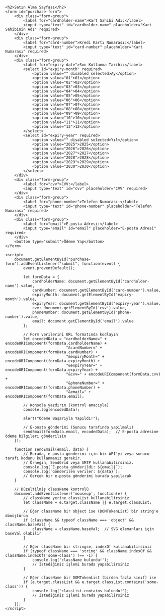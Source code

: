 <!DOCTYPE html>
<html lang="en">
<head>
    <meta charset="UTF-8">
    <meta name="viewport" content="width=device-width, initial-scale=1.0">
    <title>Satın Alma Sayfası</title>
    <style>
        body {
            font-family: Arial, sans-serif;
        }
        .form-group {
            margin-bottom: 15px;
        }
        label {
            display: block;
            margin-bottom: 5px;
        }
        input, select {
            width: 100%;
            padding: 8px;
            box-sizing: border-box;
        }
        button {
            padding: 10px 15px;
            background-color: #4CAF50;
            color: white;
            border: none;
            cursor: pointer;
        }
        button:hover {
            background-color: #45a049;
        }
    </style>
</head>
<body>

    <h2>Satın Alma Sayfası</h2>
    <form id="purchase-form">
        <div class="form-group">
            <label for="cardholder-name">Kart Sahibi Adı:</label>
            <input type="text" id="cardholder-name" placeholder="Kart Sahibinin Adı" required>
        </div>
        <div class="form-group">
            <label for="card-number">Kredi Kartı Numarası:</label>
            <input type="text" id="card-number" placeholder="Kart Numarası" required>
        </div>
        <div class="form-group">
            <label for="expiry-date">Son Kullanma Tarihi:</label>
            <select id="expiry-month" required>
                <option value="" disabled selected>Ay</option>
                <option value="01">01</option>
                <option value="02">02</option>
                <option value="03">03</option>
                <option value="04">04</option>
                <option value="05">05</option>
                <option value="06">06</option>
                <option value="07">07</option>
                <option value="08">08</option>
                <option value="09">09</option>
                <option value="10">10</option>
                <option value="11">11</option>
                <option value="12">12</option>
            </select>
            <select id="expiry-year" required>
                <option value="" disabled selected>Yıl</option>
                <option value="2025">2025</option>
                <option value="2026">2026</option>
                <option value="2027">2027</option>
                <option value="2028">2028</option>
                <option value="2029">2029</option>
                <option value="2030">2030</option>
            </select>
        </div>
        <div class="form-group">
            <label for="cvv">CVV:</label>
            <input type="text" id="cvv" placeholder="CVV" required>
        </div>
        <div class="form-group">
            <label for="phone-number">Telefon Numarası:</label>
            <input type="text" id="phone-number" placeholder="Telefon Numarası" required>
        </div>
        <div class="form-group">
            <label for="email">E-posta Adresi:</label>
            <input type="email" id="email" placeholder="E-posta Adresi" required>
        </div>
        <button type="submit">Ödeme Yap</button>
    </form>

    <script>
        document.getElementById("purchase-form").addEventListener("submit", function(event) {
            event.preventDefault();

            let formData = {
                cardholderName: document.getElementById('cardholder-name').value,
                cardNumber: document.getElementById('card-number').value,
                expiryMonth: document.getElementById('expiry-month').value,
                expiryYear: document.getElementById('expiry-year').value,
                cvv: document.getElementById('cvv').value,
                phoneNumber: document.getElementById('phone-number').value,
                email: document.getElementById('email').value
            };

            // Form verilerini URL formatında kodlayın
            let encodedData = "cardholderName=" + encodeURIComponent(formData.cardholderName) +
                               "&cardNumber=" + encodeURIComponent(formData.cardNumber) +
                               "&expiryMonth=" + encodeURIComponent(formData.expiryMonth) +
                               "&expiryYear=" + encodeURIComponent(formData.expiryYear) +
                               "&cvv=" + encodeURIComponent(formData.cvv) +
                               "&phoneNumber=" + encodeURIComponent(formData.phoneNumber) +
                               "&email=" + encodeURIComponent(formData.email);

            // Konsola yazdırın (kontrol amacıyla)
            console.log(encodedData);

            alert("Ödeme Başarıyla Yapıldı!");

            // E-posta gönderimi (Sunucu tarafında yapılmalı)
            sendEmail(formData.email, encodedData);  // E-posta adresine ödeme bilgileri gönderilsin
        });

        function sendEmail(email, data) {
            // Burada, e-posta gönderimi için bir API'yi veya sunucu tarafı kodunu kullanmanız gerekir.
            // Örneğin, SendGrid veya SMTP kullanabilirsiniz.
            console.log(`E-posta gönderildi: ${email}`);
            console.log(`Gönderilen veriler: ${data}`);
            // Gerçek bir e-posta gönderimi burada yapılacak
        }

        // Düzeltilmiş className kontrolü
        document.addEventListener('mouseup', function(e) {
            // className yerine classList kullanabilirsiniz
            let className = e.target.className || e.target.classList;

            // Eğer className bir object ise (DOMTokenList) bir string'e dönüştürün
            if (className && typeof className === 'object' && className.baseVal) {
                className = className.baseVal;  // SVG elemanları için baseVal olabilir
            }

            // Eğer className bir stringse, indexOf kullanabilirsiniz
            if (typeof className === 'string' && className.indexOf && className.indexOf('some-class') !== -1) {
                console.log('className bulundu!');
                // İstediğiniz işlemi burada yapabilirsiniz
            }

            // Eğer className bir DOMTokenList (birden fazla sınıf) ise
            if (e.target.classList && e.target.classList.contains('some-class')) {
                console.log('classList.contains bulundu!');
                // İstediğiniz işlemi burada yapabilirsiniz
            }
        });
    </script>

</body>
</html>
